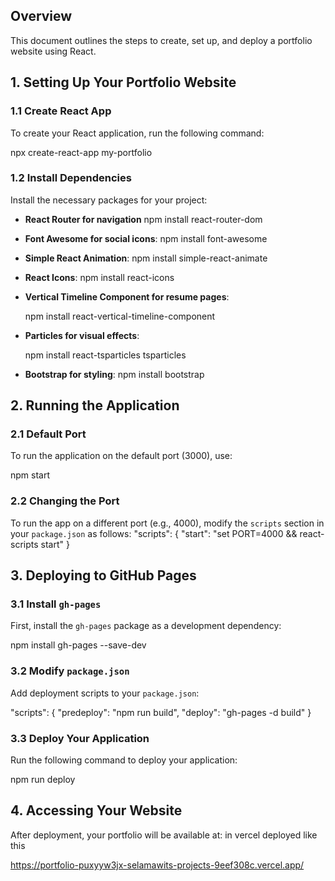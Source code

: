 
## Overview

This document outlines the steps to create, set up, and deploy a portfolio website using React.

## 1. Setting Up Your Portfolio Website

### 1.1 Create React App

To create your React application, run the following command:


npx create-react-app my-portfolio


### 1.2 Install Dependencies

Install the necessary packages for your project:

- **React Router for navigation**
  npm install react-router-dom
- **Font Awesome for social icons**:
  npm install font-awesome

- **Simple React Animation**:
  npm install simple-react-animate
- **React Icons**:
  npm install react-icons
  
- **Vertical Timeline Component for resume pages**:
  
  npm install react-vertical-timeline-component
- **Particles for visual effects**:
  
  npm install react-tsparticles tsparticles
  
- **Bootstrap for styling**:
  npm install bootstrap
## 2. Running the Application

### 2.1 Default Port

To run the application on the default port (3000), use:

npm start
### 2.2 Changing the Port

To run the app on a different port (e.g., 4000), modify the `scripts` section in your `package.json` as follows:
"scripts": {
  "start": "set PORT=4000 && react-scripts start"
}
## 3. Deploying to GitHub Pages

### 3.1 Install `gh-pages`

First, install the `gh-pages` package as a development dependency:

npm install gh-pages --save-dev
### 3.2 Modify `package.json`

Add deployment scripts to your `package.json`:

"scripts": {
  "predeploy": "npm run build",
  "deploy": "gh-pages -d build"
}
### 3.3 Deploy Your Application

Run the following command to deploy your application:


npm run deploy


## 4. Accessing Your Website

After deployment, your portfolio will be available at:  in vercel deployed like this


https://portfolio-puxyyw3jx-selamawits-projects-9eef308c.vercel.app/
